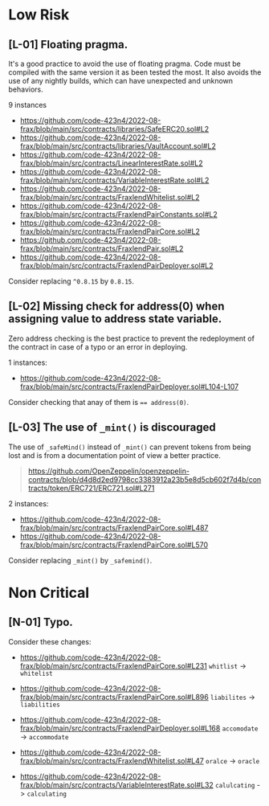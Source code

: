# Low Risk

## [L-01] Floating pragma.

It's a good practice to avoid the use of floating pragma. Code must be compiled with the same version it as been tested the most. It also avoids the use of any nightly builds, which can have unexpected and unknown behaviors.

9 instances

 - https://github.com/code-423n4/2022-08-frax/blob/main/src/contracts/libraries/SafeERC20.sol#L2
 - https://github.com/code-423n4/2022-08-frax/blob/main/src/contracts/libraries/VaultAccount.sol#L2
 - https://github.com/code-423n4/2022-08-frax/blob/main/src/contracts/LinearInterestRate.sol#L2
 - https://github.com/code-423n4/2022-08-frax/blob/main/src/contracts/VariableInterestRate.sol#L2
 - https://github.com/code-423n4/2022-08-frax/blob/main/src/contracts/FraxlendWhitelist.sol#L2
 - https://github.com/code-423n4/2022-08-frax/blob/main/src/contracts/FraxlendPairConstants.sol#L2
 - https://github.com/code-423n4/2022-08-frax/blob/main/src/contracts/FraxlendPairCore.sol#L2
 - https://github.com/code-423n4/2022-08-frax/blob/main/src/contracts/FraxlendPair.sol#L2
 - https://github.com/code-423n4/2022-08-frax/blob/main/src/contracts/FraxlendPairDeployer.sol#L2

Consider replacing `^0.8.15` by `0.8.15`.

## [L-02] Missing check for address(0) when assigning value to address state variable.
Zero address checking is the best practice to prevent the redeployment of the contract in case of a typo or an error in deploying.

1 instances:

 - https://github.com/code-423n4/2022-08-frax/blob/main/src/contracts/FraxlendPairDeployer.sol#L104-L107

Consider checking that anay of them is `== address(0)`.

## [L-03] The use of `_mint()` is discouraged

The use of `_safeMind()` instead of `_mint()` can prevent tokens from being lost and is from a documentation point of view a better practice.
> https://github.com/OpenZeppelin/openzeppelin-contracts/blob/d4d8d2ed9798cc3383912a23b5e8d5cb602f7d4b/contracts/token/ERC721/ERC721.sol#L271

2 instances: 

 - https://github.com/code-423n4/2022-08-frax/blob/main/src/contracts/FraxlendPairCore.sol#L487
 - https://github.com/code-423n4/2022-08-frax/blob/main/src/contracts/FraxlendPairCore.sol#L570

 
 Consider replacing `_mint()` by `_safemind()`.

# Non Critical

## [N-01] Typo.

Consider these changes:
 - https://github.com/code-423n4/2022-08-frax/blob/main/src/contracts/FraxlendPairCore.sol#L231
 `whitlist` -> `whitelist`
 
 - https://github.com/code-423n4/2022-08-frax/blob/main/src/contracts/FraxlendPairCore.sol#L896
 `liabilites` -> `liabilities`
 
 - https://github.com/code-423n4/2022-08-frax/blob/main/src/contracts/FraxlendPairDeployer.sol#L168
 `accomodate` -> `accommodate`
 - https://github.com/code-423n4/2022-08-frax/blob/main/src/contracts/FraxlendWhitelist.sol#L47
 `oralce` -> `oracle`
 
 - https://github.com/code-423n4/2022-08-frax/blob/main/src/contracts/VariableInterestRate.sol#L32
     `calulcating` -> `calculating`

